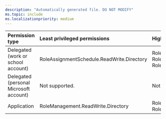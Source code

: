```yaml
---
description: "Automatically generated file. DO NOT MODIFY"
ms.topic: include
ms.localizationpriority: medium
---
```


|Permission type|Least privileged permissions|Higher privileged permissions|
|:---|:---|:---|
|Delegated (work or school account)|RoleAssignmentSchedule.ReadWrite.Directory|RoleAssignmentSchedule.Remove.Directory, RoleEligibilitySchedule.Remove.Directory, RoleManagement.ReadWrite.Directory|
|Delegated (personal Microsoft account)|Not supported.|Not supported.|
|Application|RoleManagement.ReadWrite.Directory|RoleAssignmentSchedule.Remove.Directory, RoleEligibilitySchedule.Remove.Directory|

